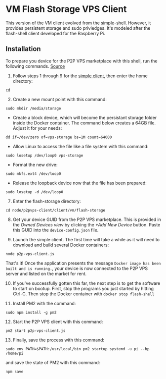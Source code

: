 # VM Flash Storage VPS Client
This version of the VM client evolved from the simple-shell. However, it provides
persistent storage and sudo privledges. It's modeled after the flash-shell client
developed for the Raspberry Pi.

## Installation
To prepare you device for the P2P VPS marketplace
with this shell, run the following commands.
[Source](http://www.walkernews.net/2007/07/01/create-linux-loopback-file-system-on-disk-file/)

1. Follow steps 1 through 9 for the [simple client](../simple), then enter the home
directory:

`cd`

2. Create a new mount point with this command:

`sudo mkdir /media/storage`

* Create a block device, which will become the persistant storage folder inside the
Docker container. The command below creates a 64GB file. Adjust it for your needs:

`dd if=/dev/zero of=vps-storage bs=1M count=64000`

* Allow Linux to access the file like a file system with this command:

`sudo losetup /dev/loop0 vps-storage`

* Format the new drive:

`sudo mkfs.ext4 /dev/loop0`

* Release the loopback device now that the file has been prepared:

`sudo losetup -d /dev/loop0`

7. Enter the flash-storage directory:

`cd node/p2pvps-client/client/vm/flash-storage`

8. Get your device GUID from the P2P VPS marketplace. This is provided in
the *Owned Devices view* by clicking the *+Add New Device* button. Paste this GUID into the `device-config.json` file.

9. Launch the simple client. The first time will take a while as it will need to download and
build several Docker containers:

`node p2p-vps-client.js`

That's it! Once the application presents the message `Docker image has been built and is running.`,
your device is now connected to the P2P VPS server and listed on the market for rent.

10. If you've successfully gotten this far, the next step is to get the software to
start on bootup. First, stop the programs you just started by hitting Ctrl-C. Then stop
the Docker container with `docker stop flash-shell`

11. Install PM2 with the command:

`sudo npm install -g pm2`

12. Start the P2P VPS client with this command:

`pm2 start p2p-vps-client.js`

13. Finally, save the process with this command:

`sudo env PATH=$PATH:/usr/local/bin pm2 startup systemd -u pi --hp /home/pi`

and save the state of PM2 with this command:

`npm save`
